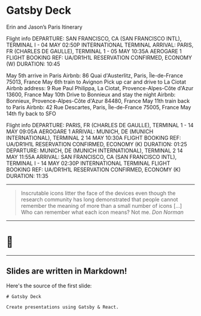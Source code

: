 # Gatsby Deck

Erin and Jason’s Paris Itinerary 

Flight info
DEPARTURE: SAN FRANCISCO, CA (SAN FRANCISCO INTL), TERMINAL I - 04 MAY 02:50P
           INTERNATIONAL TERMINAL
ARRIVAL:   PARIS, FR (CHARLES DE GAULLE), TERMINAL 1 -          05 MAY 10:35A
           AEROGARE 1
           FLIGHT BOOKING REF: UA/DR1H1L
           RESERVATION CONFIRMED, ECONOMY (W)                 DURATION: 10:45


May 5th arrive in Paris
Airbnb: 86 Quai d'Austerlitz, Paris, Île-de-France 75013, France
May 6th train to Avignon
Pick up car and drive to La Ciotat
Airbnb address: 9 Rue Paul Philippa, La Ciotat, Provence-Alpes-Côte d'Azur 13600, France
May 10th Drive to Bonnieux and stay the night
Airbnb: Bonnieux, Provence-Alpes-Côte d'Azur 84480, France
May 11th train back to Paris
Airbnb: 42 Rue Descartes, Paris, Île-de-France 75005, France
May 14th fly back to SFO

Flight info
DEPARTURE: PARIS, FR (CHARLES DE GAULLE), TERMINAL 1 -          14 MAY 09:05A
           AEROGARE 1
ARRIVAL:   MUNICH, DE (MUNICH INTERNATIONAL), TERMINAL 2        14 MAY 10:30A
           FLIGHT BOOKING REF: UA/DR1H1L
           RESERVATION CONFIRMED, ECONOMY (K)                 DURATION: 01:25
DEPARTURE: MUNICH, DE (MUNICH INTERNATIONAL), TERMINAL 2        14 MAY 11:55A
ARRIVAL:   SAN FRANCISCO, CA (SAN FRANCISCO INTL), TERMINAL I - 14 MAY 02:30P
           INTERNATIONAL TERMINAL
           FLIGHT BOOKING REF: UA/DR1H1L
           RESERVATION CONFIRMED, ECONOMY (K)                 DURATION: 11:35

---

> Inscrutable icons litter the face of the devices even though the research
> community has long demonstrated that people cannot remember the meaning of
> more than a small number of icons […] Who can remember what each icon
> means? Not me.
> <cite>Don Norman</cite>

---

# 🤫

---

## Slides are written in Markdown!

Here's the source of the first slide:

    # Gatsby Deck

    Create presentations using Gatsby & React.

